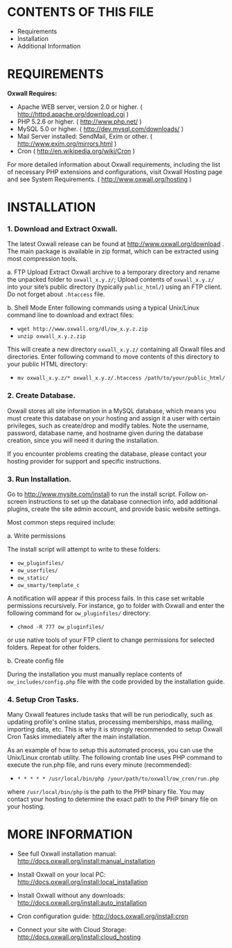 # CONTENTS OF THIS FILE

* Requirements
* Installation
* Additional Information

# REQUIREMENTS

**Oxwall Requires:**

- Apache WEB server, version 2.0 or higher. ( http://httpd.apache.org/download.cgi )
- PHP 5.2.6 or higher. ( http://www.php.net/ )
- MySQL 5.0 or higher. ( http://dev.mysql.com/downloads/ )
- Mail Server installed: SendMail, Exim or other. ( http://www.exim.org/mirrors.html )
- Cron ( http://en.wikipedia.org/wiki/Cron )

For more detailed information about Oxwall requirements, including the list of necessary PHP extensions and configurations, visit Oxwall Hosting page and see System Requirements. ( http://www.oxwall.org/hosting )

# INSTALLATION

### 1. Download and Extract Oxwall.

The latest Oxwall release can be found at http://www.oxwall.org/download . The main package is available in zip format, which can be extracted using most compression tools.

a. FTP Upload 
Extract Oxwall archive to a temporary directory and rename the unpacked folder to ```oxwall_x.y.z/```;
Upload contents of ```oxwall_x.y.z/``` into your site’s public directory (typically ```public_html/```) using an FTP client. Do not forget about ```.htaccess``` file.
 
b. Shell Mode
Enter following commands using a typical Unix/Linux command line to download and extract files:

- ```wget http://www.oxwall.org/dl/ow_x.y.z.zip```
- ```unzip oxwall_x.y.z.zip```

This will create a new directory ```oxwall_x.y.z/``` containing all Oxwall files and directories. Enter following command to move contents of this directory to your public HTML directory: 

- ```mv oxwall_x.y.z/* oxwall_x.y.z/.htaccess /path/to/your/public_html/```
 
### 2. Create Database.

Oxwall stores all site information in a MySQL database, which means you must create this database on your hosting and assign it a user with certain privileges, such as create/drop and modify tables.
Note the username, password, database name, and hostname given during the database creation, since you will need it during the installation.

If you encounter problems creating the database, please contact your hosting provider for support and specific instructions. 

### 3. Run Installation.

Go to http://www.mysite.com/install to run the install script. Follow on-screen instructions to set up the database connection info, add additional plugins, create the site admin account, and provide basic website settings.

Most common steps required include:

a. Write permissions

The install script will attempt to write to these folders:
 
 - ```ow_pluginfiles/```
 - ```ow_userfiles/```
 - ```ow_static/```
 - ```ow_smarty/template_c```
 
A notification will appear if this process fails. In this case set writable permissions recursively. For instance, go to folder with Oxwall and enter the following command for ```ow_pluginfiles/``` directory:
 
 - ```chmod -R 777 ow_pluginfiles/```

or use native tools of your FTP client to change permissions for selected folders. Repeat for other folders. 
 
b. Create config file

During the installation you must manually replace contents of ```ow_includes/config.php``` file with the code provided by the installation guide.
 
### 4. Setup Cron Tasks.

Many Oxwall features include tasks that will be run periodically, such as updating profile's online status, processing memberships, mass mailing, importing data, etc. This is why it is strongly recommended to setup Oxwall Cron Tasks immediately after the main installation. 

As an example of how to setup this automated process, you can use the Unix/Linux crontab utility. The following crontab line uses PHP command to execute the run.php file, and runs every minute (recommended):

- ```* * * * * /usr/local/bin/php /your/path/to/oxwall/ow_cron/run.php```

where ```/usr/local/bin/php``` is the path to the PHP binary file. You may contact your hosting to determine the exact path to the PHP binary file on your hosting.

# MORE INFORMATION

- See full Oxwall installation manual: http://docs.oxwall.org/install:manual_installation

- Install Oxwall on your local PC: http://docs.oxwall.org/install:local_installation

- Install Oxwall without any downloads: http://docs.oxwall.org/install:auto_installation

- Cron configuration guide: http://docs.oxwall.org/install:cron

- Connect your site with Cloud Storage: http://docs.oxwall.org/install:cloud_hosting
